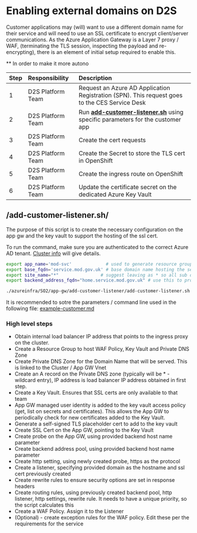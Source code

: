 # Enabling external domains on D2S

Customer applications may (will) want to use a different domain name for their service and will need to use an SSL certificate to encrypt client/server communications.  As the Azure Application Gateway is a Layer 7 proxy / WAF, (terminating the TLS session, inspecting the payload and re-encrypting), there is an element of initial setup required to enable this.

** In order to make it more autono

|Step        |Responsibility | Description |
|:-----------|:-|:---------------|
|1|D2S Platform Team| Request an Azure AD Application Registration (SPN). This request goes to the CES Service Desk|
|2|D2S Platform Team| Run [**add-customer-listener.sh**](./../app-gw/add-customer-listener/add-customer-listener.sh) using specific parameters for the customer app |
|3|D2S Platform Team | Create the cert requests|
|4|D2S Platform Team | Create the Secret to store the TLS cert in OpenShift|
|5|D2S Platform Team | Create the ingress route on OpenShift|
|6|D2S Platform Team | Update the certificate secret on the dedicated Azure Key Vault|

## /add-customer-listener.sh/

The purpose of this script is to create the necessary configuration on the app gw and the key vault to support the hosting of the ssl cert.

To run the command, make sure you are authenticated to the correct Azure AD tenant. [Cluster info](./../../../cluster-info.md) will give details.

```bash
export app_name='mod-svc'             # used to generate resource group / resources.  8 chars or less
export base_fqdn='service.mod.gov.uk' # base domain name hosting the service(s)
export site_name="*"                # suggest leaving as * so all sub domains auto route to the OpenShift load balancer
export backend_address_fqdn="home.service.mod.gov.uk" # use this to probe an actual service

./azureinfra/SO2/app-gw/add-customer-listener/add-customer-listener.sh -a $app_name -b $base_fqdn -f $backend_address_fqdn -z 3 -c "$(printf "${site_name}")" # need to pass vars that use * with this parameter

```

It is recommended to sotre the parameters / command line used in the following file: [example-customer.md](./../app-gw/add-customer-listener/example-customer.md)

### High level steps

- Obtain internal load balancer IP address that points to the ingress proxy on the cluster. 
- Create a Resource Group to host WAF Policy, Key Vault and Private DNS Zone
- Create Private DNS Zone for the Domain Name that will be served. This is linked to the Cluster / App GW Vnet
- Create an A record on the Private DNS zone (typically will be * - wildcard entry), IP address is load balancer IP address obtained in first step. 
- Create a Key Vault. Ensures that SSL certs are only available to that team
- App GW managed user identity is added to the key vault access policy (get, list on secrets and certificates). This allows the App GW to periodically check for new certificates added to the Key Vault.
- Generate a self-signed TLS placeholder cert to add to the key vault
- Create SSL Cert on the App GW, pointing to the Key Vault
- Create probe on the App GW, using provided backend host name parameter
- Create backend address pool, using provided backend host name parameter
- Create http setting, using newly created probe, https as the protocol
- Create a listener, specifying provided domain as the hostname and ssl cert previously created
- Create rewrite rules to ensure security options are set in response headers
- Create routing rules, using previously created backend pool, http listener, http settings, rewrite rule. It needs to have a unique priority, so the script calculates this
- Create a WAF Policy. Assign it to the Listener
- (Optional) - create exception rules for the WAF policy. Edit these per the requirements for the service


